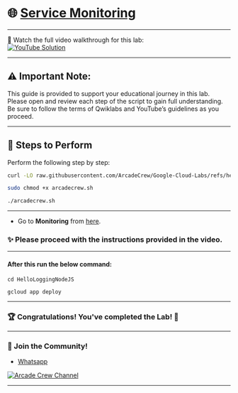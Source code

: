 # 🌐 [Service Monitoring](https://www.cloudskillsboost.google/focuses/19476?parent=catalog)

--- 

🎥 Watch the full video walkthrough for this lab:  
[![YouTube Solution](https://img.shields.io/badge/YouTube-Watch%20Solution-red?style=flat&logo=youtube)](https://youtu.be/TlDojgT3p3c)

---
## ⚠️ **Important Note:**
This guide is provided to support your educational journey in this lab. Please open and review each step of the script to gain full understanding. Be sure to follow the terms of Qwiklabs and YouTube’s guidelines as you proceed.

---

## 🚀 Steps to Perform
Perform the following step by step:  

```bash
curl -LO raw.githubusercontent.com/ArcadeCrew/Google-Cloud-Labs/refs/heads/main/Service%20Monitoring/arcadecrew.sh

sudo chmod +x arcadecrew.sh

./arcadecrew.sh
```
---
- Go to **Monitoring** from [here](https://console.cloud.google.com/monitoring/).

### ✨ Please proceed with the instructions provided in the video.
---
#### After this run the below command:

```
cd HelloLoggingNodeJS

gcloud app deploy
```


---

### 🏆 Congratulations! You've completed the Lab! 🎉

---

### 🤝 Join the Community!

- [Whatsapp](https://chat.whatsapp.com/KkNEauOhBQXHdVcmqIlv9F)  

[![Arcade Crew Channel](https://img.shields.io/badge/YouTube-Arcade%20Crew-red?style=flat&logo=youtube)](https://www.youtube.com/@Arcade61432)

---
